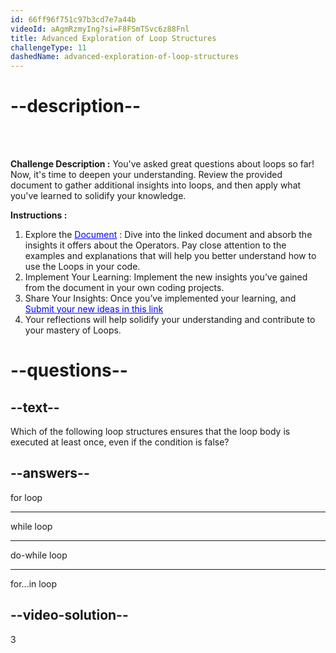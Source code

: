 ```yaml
---
id: 66ff96f751c97b3cd7e7a44b
videoId: aAgmRzmyIng?si=F8FSmTSvc6z88Fnl
title: Advanced Exploration of Loop Structures
challengeType: 11
dashedName: advanced-exploration-of-loop-structures
---
```


# --description--

<br>
<br>

**Challenge Description :** 
You've asked great questions about loops so far! Now, it's time to deepen your understanding. Review the provided document to gather additional insights into loops, and then apply what you've learned to solidify your knowledge.

**Instructions :**

1. Explore the <a target="_blank" href="https://docs.google.com/document/d/13DHtfguoQnbMLZQOzG-YAK_QhyhKvXzaQ1D9PX0OxHo/edit" style="color:blue;">Document</a> : Dive into the linked document and absorb the insights it offers about the Operators. Pay close attention to the examples and explanations that will help you better understand how to use the Loops in your code.
2. Implement Your Learning: Implement the new insights you’ve gained from the document in your own coding projects.
3. Share Your Insights: Once you’ve implemented your learning, and <a target="_blank" href="https://forms.gle/29q9d8LJqMwbcyzV9" style="color:blue;">Submit your new ideas in this link</a>
4. Your reflections will help solidify your understanding and contribute to your mastery of Loops.

# --questions--

## --text--

Which of the following loop structures ensures that the loop body is executed at least once, even if the condition is false?

## --answers--

for loop

---

while loop

---

do-while loop

---

for...in loop


## --video-solution--

3
